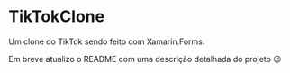 # TikTokClone

Um clone do TikTok sendo feito com Xamarin.Forms.

Em breve atualizo o README com uma descrição detalhada do projeto 😉

